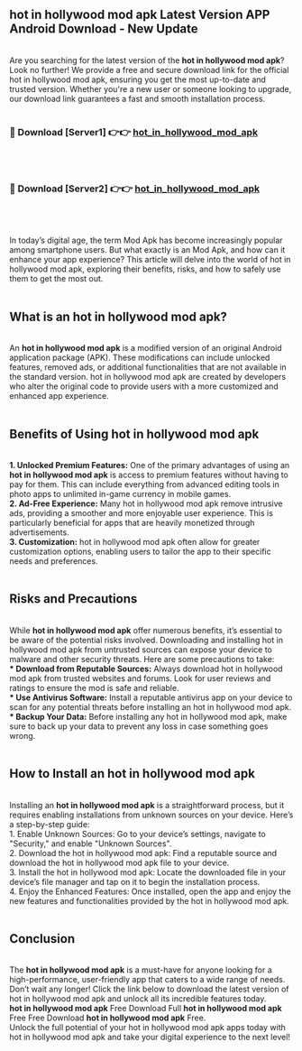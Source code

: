 ## hot in hollywood mod apk Latest Version APP Android Download - New Update
<br>
Are you searching for the latest version of the <strong>hot in hollywood mod apk</strong>? Look no further! We provide a free and secure download link for the official hot in hollywood mod apk, ensuring you get the most up-to-date and trusted version. Whether you're a new user or someone looking to upgrade, our download link guarantees a fast and smooth installation process.
<br>
<br>
<h3>🔴 Download [Server1] 👉👉 <a href="https://modyolo.store/hot+in+hollywood+mod+apk">hot_in_hollywood_mod_apk</a></h3><br>
<br>
<h3>🔴 Download [Server2] 👉👉 <a href="https://modyolo.store/hot+in+hollywood+mod+apk">hot_in_hollywood_mod_apk</a></h3><br>
<br>
<br>
In today’s digital age, the term Mod Apk has become increasingly popular among smartphone users. But what exactly is an Mod Apk, and how can it enhance your app experience? This article will delve into the world of hot in hollywood mod apk, exploring their benefits, risks, and how to safely use them to get the most out.
<br>
<br>
<h2>What is an hot in hollywood mod apk?</h2>
<br>
An <strong>hot in hollywood mod apk</strong> is a modified version of an original Android application package (APK). These modifications can include unlocked features, removed ads, or additional functionalities that are not available in the standard version. hot in hollywood mod apk are created by developers who alter the original code to provide users with a more customized and enhanced app experience.
<br>
<br>
<h2>Benefits of Using hot in hollywood mod apk</h2>
<br>
<strong> 1. Unlocked Premium Features:</strong> One of the primary advantages of using an <strong>hot in hollywood mod apk</strong> is access to premium features without having to pay for them. This can include everything from advanced editing tools in photo apps to unlimited in-game currency in mobile games.
<br>
<strong> 2. Ad-Free Experience:</strong> Many hot in hollywood mod apk remove intrusive ads, providing a smoother and more enjoyable user experience. This is particularly beneficial for apps that are heavily monetized through advertisements.
<br>
<strong> 3. Customization:</strong> hot in hollywood mod apk often allow for greater customization options, enabling users to tailor the app to their specific needs and preferences.
<br>
<br>
<h2>Risks and Precautions</h2>
<br>
While <strong>hot in hollywood mod apk</strong> offer numerous benefits, it’s essential to be aware of the potential risks involved. Downloading and installing hot in hollywood mod apk from untrusted sources can expose your device to malware and other security threats. Here are some precautions to take:
<br>
<strong> * Download from Reputable Sources:</strong> Always download hot in hollywood mod apk from trusted websites and forums. Look for user reviews and ratings to ensure the mod is safe and reliable.
<br>
<strong> * Use Antivirus Software:</strong> Install a reputable antivirus app on your device to scan for any potential threats before installing an hot in hollywood mod apk.
<br>
<strong> * Backup Your Data:</strong> Before installing any hot in hollywood mod apk, make sure to back up your data to prevent any loss in case something goes wrong.
<br>
<br>
<h2>How to Install an hot in hollywood mod apk</h2>
<br>
Installing an <strong>hot in hollywood mod apk</strong> is a straightforward process, but it requires enabling installations from unknown sources on your device. Here’s a step-by-step guide:
<br>
 1. Enable Unknown Sources: Go to your device’s settings, navigate to "Security," and enable "Unknown Sources".
<br>
 2. Download the hot in hollywood mod apk: Find a reputable source and download the hot in hollywood mod apk file to your device.
<br>
 3. Install the hot in hollywood mod apk: Locate the downloaded file in your device’s file manager and tap on it to begin the installation process.
<br>
 4. Enjoy the Enhanced Features: Once installed, open the app and enjoy the new features and functionalities provided by the hot in hollywood mod apk.
<br>
<br>
<h2><strong>Conclusion</strong></h2>
<br>
The <strong>hot in hollywood mod apk</strong> is a must-have for anyone looking for a high-performance, user-friendly app that caters to a wide range of needs. Don’t wait any longer! Click the link below to download the latest version of hot in hollywood mod apk and unlock all its incredible features today.
<br>
<strong>hot in hollywood mod apk</strong> Free Download Full <strong>hot in hollywood mod apk</strong> Free Free Download <strong>hot in hollywood mod apk</strong> Free.
<br>
Unlock the full potential of your hot in hollywood mod apk apps today with hot in hollywood mod apk and take your digital experience to the next level!